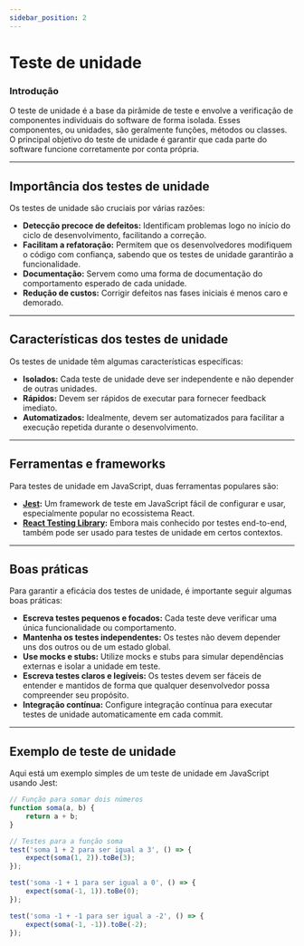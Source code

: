 ```yaml
---
sidebar_position: 2
---
```


# Teste de unidade

### Introdução

O teste de unidade é a base da pirâmide de teste e envolve a verificação de componentes individuais do software de forma isolada. Esses componentes, ou unidades, são geralmente funções, métodos ou classes. O principal objetivo do teste de unidade é garantir que cada parte do software funcione corretamente por conta própria.

---

## Importância dos testes de unidade

Os testes de unidade são cruciais por várias razões:

- **Detecção precoce de defeitos:** Identificam problemas logo no início do ciclo de desenvolvimento, facilitando a correção.
- **Facilitam a refatoração:** Permitem que os desenvolvedores modifiquem o código com confiança, sabendo que os testes de unidade garantirão a funcionalidade.
- **Documentação:** Servem como uma forma de documentação do comportamento esperado de cada unidade.
- **Redução de custos:** Corrigir defeitos nas fases iniciais é menos caro e demorado.

---

## Características dos testes de unidade

Os testes de unidade têm algumas características específicas:

- **Isolados:** Cada teste de unidade deve ser independente e não depender de outras unidades.
- **Rápidos:** Devem ser rápidos de executar para fornecer feedback imediato.
- **Automatizados:** Idealmente, devem ser automatizados para facilitar a execução repetida durante o desenvolvimento.

---

## Ferramentas e frameworks

Para testes de unidade em JavaScript, duas ferramentas populares são:

- **[Jest](https://jestjs.io/pt-BR/):** Um framework de teste em JavaScript fácil de configurar e usar, especialmente popular no ecossistema React.
- **[React Testing Library](https://testing-library.com/docs/react-testing-library/intro/):** Embora mais conhecido por testes end-to-end, também pode ser usado para testes de unidade em certos contextos.

---

## Boas práticas

Para garantir a eficácia dos testes de unidade, é importante seguir algumas boas práticas:

- **Escreva testes pequenos e focados:** Cada teste deve verificar uma única funcionalidade ou comportamento.
- **Mantenha os testes independentes:** Os testes não devem depender uns dos outros ou de um estado global.
- **Use mocks e stubs:** Utilize mocks e stubs para simular dependências externas e isolar a unidade em teste.
- **Escreva testes claros e legíveis:** Os testes devem ser fáceis de entender e mantidos de forma que qualquer desenvolvedor possa compreender seu propósito.
- **Integração contínua:** Configure integração contínua para executar testes de unidade automaticamente em cada commit.

---

## Exemplo de teste de unidade

Aqui está um exemplo simples de um teste de unidade em JavaScript usando Jest:

```javascript
// Função para somar dois números
function soma(a, b) {
    return a + b;
}

// Testes para a função soma
test('soma 1 + 2 para ser igual a 3', () => {
    expect(soma(1, 2)).toBe(3);
});

test('soma -1 + 1 para ser igual a 0', () => {
    expect(soma(-1, 1)).toBe(0);
});

test('soma -1 + -1 para ser igual a -2', () => {
    expect(soma(-1, -1)).toBe(-2);
});
